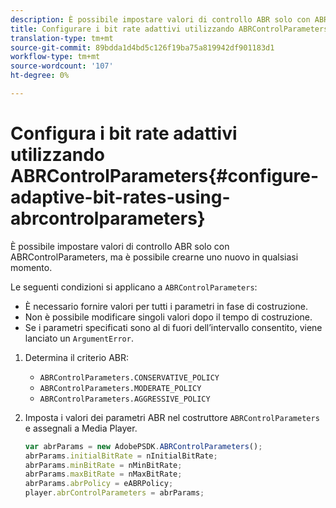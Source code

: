 ```yaml
---
description: È possibile impostare valori di controllo ABR solo con ABRControlParameters, ma è possibile crearne uno nuovo in qualsiasi momento.
title: Configurare i bit rate adattivi utilizzando ABRControlParameters
translation-type: tm+mt
source-git-commit: 89bdda1d4bd5c126f19ba75a819942df901183d1
workflow-type: tm+mt
source-wordcount: '107'
ht-degree: 0%

---
```



# Configura i bit rate adattivi utilizzando ABRControlParameters{#configure-adaptive-bit-rates-using-abrcontrolparameters}

È possibile impostare valori di controllo ABR solo con ABRControlParameters, ma è possibile crearne uno nuovo in qualsiasi momento.

Le seguenti condizioni si applicano a `ABRControlParameters`:

* È necessario fornire valori per tutti i parametri in fase di costruzione.
* Non è possibile modificare singoli valori dopo il tempo di costruzione.
* Se i parametri specificati sono al di fuori dell’intervallo consentito, viene lanciato un `ArgumentError`.

1. Determina il criterio ABR:

   * `ABRControlParameters.CONSERVATIVE_POLICY`
   * `ABRControlParameters.MODERATE_POLICY`
   * `ABRControlParameters.AGGRESSIVE_POLICY`

1. Imposta i valori dei parametri ABR nel costruttore `ABRControlParameters` e assegnali a Media Player.

   ```js
   var abrParams = new AdobePSDK.ABRControlParameters(); 
   abrParams.initialBitRate = nInitialBitRate; 
   abrParams.minBitRate = nMinBitRate; 
   abrParams.maxBitRate = nMaxBitRate; 
   abrParams.abrPolicy = eABRPolicy; 
   player.abrControlParameters = abrParams;
   ```

